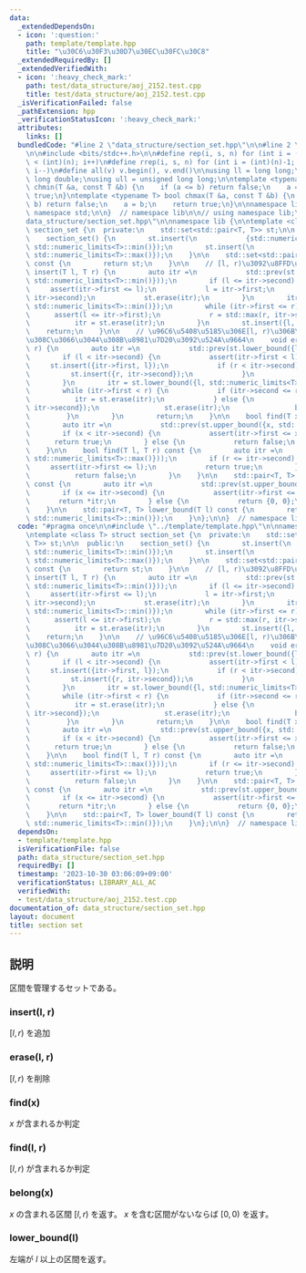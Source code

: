 ```yaml
---
data:
  _extendedDependsOn:
  - icon: ':question:'
    path: template/template.hpp
    title: "\u30C6\u30F3\u30D7\u30EC\u30FC\u30C8"
  _extendedRequiredBy: []
  _extendedVerifiedWith:
  - icon: ':heavy_check_mark:'
    path: test/data_structure/aoj_2152.test.cpp
    title: test/data_structure/aoj_2152.test.cpp
  _isVerificationFailed: false
  _pathExtension: hpp
  _verificationStatusIcon: ':heavy_check_mark:'
  attributes:
    links: []
  bundledCode: "#line 2 \"data_structure/section_set.hpp\"\n\n#line 2 \"template/template.hpp\"\
    \n\n#include <bits/stdc++.h>\n\n#define rep(i, s, n) for (int i = (int)(s); i\
    \ < (int)(n); i++)\n#define rrep(i, s, n) for (int i = (int)(n)-1; i >= (int)(s);\
    \ i--)\n#define all(v) v.begin(), v.end()\n\nusing ll = long long;\nusing ld =\
    \ long double;\nusing ull = unsigned long long;\n\ntemplate <typename T> bool\
    \ chmin(T &a, const T &b) {\n    if (a <= b) return false;\n    a = b;\n    return\
    \ true;\n}\ntemplate <typename T> bool chmax(T &a, const T &b) {\n    if (a >=\
    \ b) return false;\n    a = b;\n    return true;\n}\n\nnamespace lib {\n\nusing\
    \ namespace std;\n\n}  // namespace lib\n\n// using namespace lib;\n#line 4 \"\
    data_structure/section_set.hpp\"\n\nnamespace lib {\n\ntemplate <class T> struct\
    \ section_set {\n  private:\n    std::set<std::pair<T, T>> st;\n\n  public:\n\
    \    section_set() {\n        st.insert(\n            {std::numeric_limits<T>::min(),\
    \ std::numeric_limits<T>::min()});\n        st.insert(\n            {std::numeric_limits<T>::max(),\
    \ std::numeric_limits<T>::max()});\n    }\n\n    std::set<std::pair<T, T>> sections()\
    \ const {\n        return st;\n    }\n\n    // [l, r)\u3092\u8FFD\u52A0\n    void\
    \ insert(T l, T r) {\n        auto itr =\n            std::prev(st.lower_bound({l,\
    \ std::numeric_limits<T>::min()}));\n        if (l <= itr->second) {\n       \
    \     assert(itr->first <= l);\n            l = itr->first;\n            r = std::max(r,\
    \ itr->second);\n            st.erase(itr);\n        }\n        itr = st.lower_bound({l,\
    \ std::numeric_limits<T>::min()});\n        while (itr->first <= r) {\n      \
    \      assert(l <= itr->first);\n            r = std::max(r, itr->second);\n \
    \           itr = st.erase(itr);\n        }\n        st.insert({l, r});\n    \
    \    return;\n    }\n\n    // \u96C6\u5408\u5185\u306E[l, r)\u306B\u542B\u307E\
    \u308C\u3066\u3044\u308B\u8981\u7D20\u3092\u524A\u9664\n    void erase(T l, T\
    \ r) {\n        auto itr =\n            std::prev(st.lower_bound({l, std::numeric_limits<T>::min()}));\n\
    \        if (l < itr->second) {\n            assert(itr->first < l);\n       \
    \     st.insert({itr->first, l});\n            if (r < itr->second) {\n      \
    \          st.insert({r, itr->second});\n            }\n            st.erase(itr);\n\
    \        }\n        itr = st.lower_bound({l, std::numeric_limits<T>::min()});\n\
    \        while (itr->first < r) {\n            if (itr->second <= r) {\n     \
    \           itr = st.erase(itr);\n            } else {\n                st.insert({r,\
    \ itr->second});\n                st.erase(itr);\n                break;\n   \
    \         }\n        }\n        return;\n    }\n\n    bool find(T x) const {\n\
    \        auto itr =\n            std::prev(st.upper_bound({x, std::numeric_limits<T>::max()}));\n\
    \        if (x < itr->second) {\n            assert(itr->first <= x);\n      \
    \      return true;\n        } else {\n            return false;\n        }\n\
    \    }\n\n    bool find(T l, T r) const {\n        auto itr =\n            std::prev(st.upper_bound({l,\
    \ std::numeric_limits<T>::max()}));\n        if (r <= itr->second) {\n       \
    \     assert(itr->first <= l);\n            return true;\n        } else {\n \
    \           return false;\n        }\n    }\n\n    std::pair<T, T> belong(T x)\
    \ const {\n        auto itr =\n            std::prev(st.upper_bound({x, std::numeric_limits<T>::max()}));\n\
    \        if (x <= itr->second) {\n            assert(itr->first <= x);\n     \
    \       return *itr;\n        } else {\n            return {0, 0};\n        }\n\
    \    }\n\n    std::pair<T, T> lower_bound(T l) const {\n        return *st.lower_bound({l,\
    \ std::numeric_limits<T>::min()});\n    }\n};\n\n}  // namespace lib\n"
  code: "#pragma once\n\n#include \"../template/template.hpp\"\n\nnamespace lib {\n\
    \ntemplate <class T> struct section_set {\n  private:\n    std::set<std::pair<T,\
    \ T>> st;\n\n  public:\n    section_set() {\n        st.insert(\n            {std::numeric_limits<T>::min(),\
    \ std::numeric_limits<T>::min()});\n        st.insert(\n            {std::numeric_limits<T>::max(),\
    \ std::numeric_limits<T>::max()});\n    }\n\n    std::set<std::pair<T, T>> sections()\
    \ const {\n        return st;\n    }\n\n    // [l, r)\u3092\u8FFD\u52A0\n    void\
    \ insert(T l, T r) {\n        auto itr =\n            std::prev(st.lower_bound({l,\
    \ std::numeric_limits<T>::min()}));\n        if (l <= itr->second) {\n       \
    \     assert(itr->first <= l);\n            l = itr->first;\n            r = std::max(r,\
    \ itr->second);\n            st.erase(itr);\n        }\n        itr = st.lower_bound({l,\
    \ std::numeric_limits<T>::min()});\n        while (itr->first <= r) {\n      \
    \      assert(l <= itr->first);\n            r = std::max(r, itr->second);\n \
    \           itr = st.erase(itr);\n        }\n        st.insert({l, r});\n    \
    \    return;\n    }\n\n    // \u96C6\u5408\u5185\u306E[l, r)\u306B\u542B\u307E\
    \u308C\u3066\u3044\u308B\u8981\u7D20\u3092\u524A\u9664\n    void erase(T l, T\
    \ r) {\n        auto itr =\n            std::prev(st.lower_bound({l, std::numeric_limits<T>::min()}));\n\
    \        if (l < itr->second) {\n            assert(itr->first < l);\n       \
    \     st.insert({itr->first, l});\n            if (r < itr->second) {\n      \
    \          st.insert({r, itr->second});\n            }\n            st.erase(itr);\n\
    \        }\n        itr = st.lower_bound({l, std::numeric_limits<T>::min()});\n\
    \        while (itr->first < r) {\n            if (itr->second <= r) {\n     \
    \           itr = st.erase(itr);\n            } else {\n                st.insert({r,\
    \ itr->second});\n                st.erase(itr);\n                break;\n   \
    \         }\n        }\n        return;\n    }\n\n    bool find(T x) const {\n\
    \        auto itr =\n            std::prev(st.upper_bound({x, std::numeric_limits<T>::max()}));\n\
    \        if (x < itr->second) {\n            assert(itr->first <= x);\n      \
    \      return true;\n        } else {\n            return false;\n        }\n\
    \    }\n\n    bool find(T l, T r) const {\n        auto itr =\n            std::prev(st.upper_bound({l,\
    \ std::numeric_limits<T>::max()}));\n        if (r <= itr->second) {\n       \
    \     assert(itr->first <= l);\n            return true;\n        } else {\n \
    \           return false;\n        }\n    }\n\n    std::pair<T, T> belong(T x)\
    \ const {\n        auto itr =\n            std::prev(st.upper_bound({x, std::numeric_limits<T>::max()}));\n\
    \        if (x <= itr->second) {\n            assert(itr->first <= x);\n     \
    \       return *itr;\n        } else {\n            return {0, 0};\n        }\n\
    \    }\n\n    std::pair<T, T> lower_bound(T l) const {\n        return *st.lower_bound({l,\
    \ std::numeric_limits<T>::min()});\n    }\n};\n\n}  // namespace lib"
  dependsOn:
  - template/template.hpp
  isVerificationFile: false
  path: data_structure/section_set.hpp
  requiredBy: []
  timestamp: '2023-10-30 03:06:09+09:00'
  verificationStatus: LIBRARY_ALL_AC
  verifiedWith:
  - test/data_structure/aoj_2152.test.cpp
documentation_of: data_structure/section_set.hpp
layout: document
title: section set
---
```


## 説明

区間を管理するセットである。

### insert(l, r)

$[l, r)$ を追加

### erase(l, r)

$[l, r)$ を削除

### find(x)

$x$ が含まれるか判定

### find(l, r)

$[l, r)$ が含まれるか判定

### belong(x)

$x$ の含まれる区間 $[l, r)$ を返す。 $x$ を含む区間がないならば $[0, 0)$ を返す。

### lower_bound(l)

左端が $l$ 以上の区間を返す。